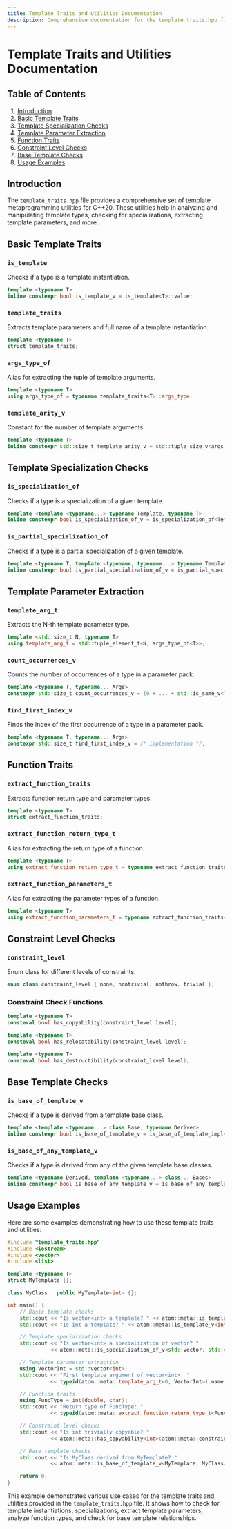 ```yaml
---
title: Template Traits and Utilities Documentation
description: Comprehensive documentation for the template_traits.hpp file, including utilities for analyzing and manipulating template types, checking specializations, extracting template parameters, and function traits in C++20.
---
```


# Template Traits and Utilities Documentation

## Table of Contents

1. [Introduction](#introduction)
2. [Basic Template Traits](#basic-template-traits)
3. [Template Specialization Checks](#template-specialization-checks)
4. [Template Parameter Extraction](#template-parameter-extraction)
5. [Function Traits](#function-traits)
6. [Constraint Level Checks](#constraint-level-checks)
7. [Base Template Checks](#base-template-checks)
8. [Usage Examples](#usage-examples)

## Introduction

The `template_traits.hpp` file provides a comprehensive set of template metaprogramming utilities for C++20. These utilities help in analyzing and manipulating template types, checking for specializations, extracting template parameters, and more.

## Basic Template Traits

### `is_template`

Checks if a type is a template instantiation.

```cpp
template <typename T>
inline constexpr bool is_template_v = is_template<T>::value;
```

### `template_traits`

Extracts template parameters and full name of a template instantiation.

```cpp
template <typename T>
struct template_traits;
```

### `args_type_of`

Alias for extracting the tuple of template arguments.

```cpp
template <typename T>
using args_type_of = typename template_traits<T>::args_type;
```

### `template_arity_v`

Constant for the number of template arguments.

```cpp
template <typename T>
inline constexpr std::size_t template_arity_v = std::tuple_size_v<args_type_of<T>>;
```

## Template Specialization Checks

### `is_specialization_of`

Checks if a type is a specialization of a given template.

```cpp
template <template <typename...> typename Template, typename T>
inline constexpr bool is_specialization_of_v = is_specialization_of<Template, T>::value;
```

### `is_partial_specialization_of`

Checks if a type is a partial specialization of a given template.

```cpp
template <typename T, template <typename, typename...> typename Template>
inline constexpr bool is_partial_specialization_of_v = is_partial_specialization_of<T, Template>::value;
```

## Template Parameter Extraction

### `template_arg_t`

Extracts the N-th template parameter type.

```cpp
template <std::size_t N, typename T>
using template_arg_t = std::tuple_element_t<N, args_type_of<T>>;
```

### `count_occurrences_v`

Counts the number of occurrences of a type in a parameter pack.

```cpp
template <typename T, typename... Args>
constexpr std::size_t count_occurrences_v = (0 + ... + std::is_same_v<T, Args>);
```

### `find_first_index_v`

Finds the index of the first occurrence of a type in a parameter pack.

```cpp
template <typename T, typename... Args>
constexpr std::size_t find_first_index_v = /* implementation */;
```

## Function Traits

### `extract_function_traits`

Extracts function return type and parameter types.

```cpp
template <typename T>
struct extract_function_traits;
```

### `extract_function_return_type_t`

Alias for extracting the return type of a function.

```cpp
template <typename T>
using extract_function_return_type_t = typename extract_function_traits<T>::return_type;
```

### `extract_function_parameters_t`

Alias for extracting the parameter types of a function.

```cpp
template <typename T>
using extract_function_parameters_t = typename extract_function_traits<T>::parameter_types;
```

## Constraint Level Checks

### `constraint_level`

Enum class for different levels of constraints.

```cpp
enum class constraint_level { none, nontrivial, nothrow, trivial };
```

### Constraint Check Functions

```cpp
template <typename T>
consteval bool has_copyability(constraint_level level);

template <typename T>
consteval bool has_relocatability(constraint_level level);

template <typename T>
consteval bool has_destructibility(constraint_level level);
```

## Base Template Checks

### `is_base_of_template_v`

Checks if a type is derived from a template base class.

```cpp
template <template <typename...> class Base, typename Derived>
inline constexpr bool is_base_of_template_v = is_base_of_template_impl<Base, Derived>::value;
```

### `is_base_of_any_template_v`

Checks if a type is derived from any of the given template base classes.

```cpp
template <typename Derived, template <typename...> class... Bases>
inline constexpr bool is_base_of_any_template_v = is_base_of_any_template<Derived, Bases...>::value;
```

## Usage Examples

Here are some examples demonstrating how to use these template traits and utilities:

```cpp
#include "template_traits.hpp"
#include <iostream>
#include <vector>
#include <list>

template <typename T>
struct MyTemplate {};

class MyClass : public MyTemplate<int> {};

int main() {
    // Basic template checks
    std::cout << "Is vector<int> a template? " << atom::meta::is_template_v<std::vector<int>> << std::endl;
    std::cout << "Is int a template? " << atom::meta::is_template_v<int> << std::endl;

    // Template specialization checks
    std::cout << "Is vector<int> a specialization of vector? "
              << atom::meta::is_specialization_of_v<std::vector, std::vector<int>> << std::endl;

    // Template parameter extraction
    using VectorInt = std::vector<int>;
    std::cout << "First template argument of vector<int>: "
              << typeid(atom::meta::template_arg_t<0, VectorInt>).name() << std::endl;

    // Function traits
    using FuncType = int(double, char);
    std::cout << "Return type of FuncType: "
              << typeid(atom::meta::extract_function_return_type_t<FuncType>).name() << std::endl;

    // Constraint level checks
    std::cout << "Is int trivially copyable? "
              << atom::meta::has_copyability<int>(atom::meta::constraint_level::trivial) << std::endl;

    // Base template checks
    std::cout << "Is MyClass derived from MyTemplate? "
              << atom::meta::is_base_of_template_v<MyTemplate, MyClass> << std::endl;

    return 0;
}
```

This example demonstrates various use cases for the template traits and utilities provided in the `template_traits.hpp` file. It shows how to check for template instantiations, specializations, extract template parameters, analyze function types, and check for base template relationships.
